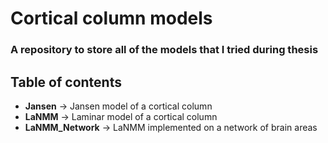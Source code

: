 Cortical column models
===============
### A repository to store all of the models that I tried during thesis


## Table of contents

 - **Jansen** -> Jansen model of a cortical column  
 - **LaNMM** -> Laminar model of a cortical column  
 - **LaNMM_Network** -> LaNMM implemented on a network of brain areas  

  




